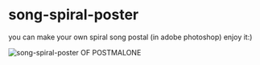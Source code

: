 # song-spiral-poster
you can make your own spiral song postal (in adobe photoshop)
enjoy it:)

 <img src="https://i.ibb.co/QHLq5cX/photo-2021-09-05-13-19-11.jpg" alt="song-spiral-poster OF POSTMALONE">
